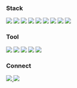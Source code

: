 <!--### 안녕하세요 백엔드 개발자 지망생입니다-->

<h3 align="left"> Stack </h3>
<div align="left">
  <img src="https://img.shields.io/badge/%20JAVA%20-blue?style=flat-square" />
  <img src="https://img.shields.io/badge/JavaScript%20-yellow?style=flat-square&logo=javascript&logoColor=black" />
  <img src="https://img.shields.io/badge/HTML-%20%23E34F26?style=flat-square&logo=HTML5&logoColor=black"/ >
  <img src="https://img.shields.io/badge/CSS%20-%20%231572B6?style=flat-square&logo=CSS3&logoColor=black" />
  <img src="https://img.shields.io/badge/MySQL-%234479A1?style=flat-square&logo=MySQL&logoColor=black" />
  <img src="https://img.shields.io/badge/Spring%20-%20%236DB33F?style=flat-square&logo=Spring&logoColor=black" />
  <img src="https://img.shields.io/badge/SpringBoot%20-%20%236DB33F?style=flat-square&logo=SpringBoot&logoColor=black" />
  <img src="https://img.shields.io/badge/React%20-%20%2361DAFB?style=flat-square&logo=React&logoColor=black" />
  <img src="https://img.shields.io/badge/python%20-%20%3776AB?style=flat-square&logo=python&logoColor=black" />
</div>

<h3 align="left"> Tool </h3>
<div align="left">
  <img src="https://img.shields.io/badge/Notion-000000?style=flat&logo=notion&logoColor=000000&color=FFFFFF" />
  <img src="https://img.shields.io/badge/Git%20-%20%23000000?style=flat-square&logo=Github&logoColor=%23FFFFFF" />
  <ing src="https://img.shields.io/badge/IntelliJ%20IDEA-%20%23000000?style=flat-square&logo=IntelliJ%20IDEA&logoColor=%23FFFFFF" />
  <img src="https://img.shields.io/badge/Figma%20-%20%23F24E1E?style=flat-square&logo=Figma&logoColor=%23FFFFFF" />
  <img src="https://img.shields.io/badge/intellij%20-%20%23000000?style=flat-square&logo=intellijidea&logoColor=%23FFFFFF" />
  <img src="https://img.shields.io/badge/Miro%20-%20%23050038?style=flat-square&logo=Miro&logoColor=%23ffffff" />
</div>

<h3 align="left"> Connect </h3>
<div align="left">
 <a href="mailto:busker362@naver.com">
   <img src="https://img.shields.io/badge/Naver%20-%20%2303C75A?style=flat-square&logo=Naver&logoColor=%23FFFFFF" />
</a>

  
 <a href="mailto:cleansky362@gmail.com">
   <img src="https://img.shields.io/badge/Gmail%20-%20%23EA4335?style=flat-square&logo=Gmail&logoColor=%23FFFFFF"/>
</a>
</div>



<!--![Top Langs](https://github-readme-stats.vercel.app/api/top-langs/?username=busker362&layout=compact)>

<!--![Anurag's GitHub stats](https://github-readme-stats.vercel.app/api?username=busker362&show_icons=true&theme=radical) >

<!--
**busker362/busker362** is a ✨ _special_ ✨ repository because its `README.md` (this file) appears on your GitHub profile.

Here are some ideas to get you started:

- 🔭 I’m currently working on ...
- 🌱 I’m currently learning ...
- 👯 I’m looking to collaborate on ...
- 🤔 I’m looking for help with ...
- 💬 Ask me about ...
- 📫 How to reach me: ...
- 😄 Pronouns: ...
- ⚡ Fun fact: ...
-->
